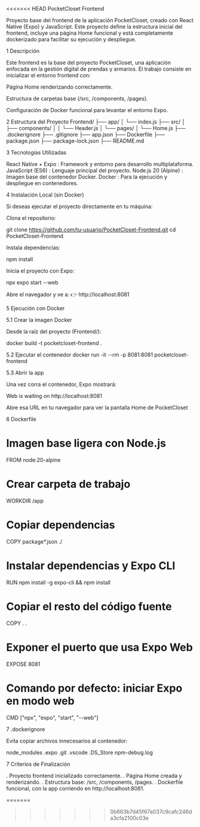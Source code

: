 <<<<<<< HEAD
PocketCloset Frontend

Proyecto base del frontend de la aplicación PocketCloset, creado con React Native (Expo) y JavaScript.
Este proyecto define la estructura inicial del frontend, incluye una página Home funcional y está completamente dockerizado para facilitar su ejecución y despliegue.

1 Descripción

Este frontend es la base del proyecto PocketCloset, una aplicación enfocada en la gestión digital de prendas y armarios.
El trabajo consiste en inicializar el entorno frontend con:

Página Home renderizando correctamente.

Estructura de carpetas base (/src, /components, /pages).

Configuración de Docker funcional para levantar el entorno Expo.

2 Estructura del Proyecto
Frontend/
├── app/
│   └── index.js
├── src/
│   ├── components/
│   │   └── Header.js
│   └── pages/
│       └── Home.js
├── .dockerignore
├── .gitignore
├── app.json
├── Dockerfile
├── package.json
├── package-lock.json
├── README.md

3 Tecnologías Utilizadas

React Native + Expo :	Framework y entorno para desarrollo multiplataforma.
JavaScript (ES6) :	Lenguaje principal del proyecto.
Node.js 20 (Alpine) :	Imagen base del contenedor Docker.
Docker :	Para la ejecución y despliegue en contenedores.

4 Instalación Local (sin Docker)

Si deseas ejecutar el proyecto directamente en tu máquina:

Clona el repositorio:

git clone https://github.com/tu-usuario/PocketCloset-Frontend.git
cd PocketCloset-Frontend


Instala dependencias:

npm install


Inicia el proyecto con Expo:

npx expo start --web


Abre el navegador y ve a:
👉 http://localhost:8081

5 Ejecución con Docker

5.1 Crear la imagen Docker

Desde la raíz del proyecto (Frontend/):

docker build -t pocketcloset-frontend .

5.2 Ejecutar el contenedor
docker run -it --rm -p 8081:8081 pocketcloset-frontend

5.3 Abrir la app

Una vez corra el contenedor, Expo mostrará:

Web is waiting on http://localhost:8081


Abre esa URL en tu navegador para ver la pantalla Home de PocketCloset 

6 Dockerfile
# Imagen base ligera con Node.js
FROM node:20-alpine

# Crear carpeta de trabajo
WORKDIR /app

# Copiar dependencias
COPY package*.json ./

# Instalar dependencias y Expo CLI
RUN npm install -g expo-cli && npm install

# Copiar el resto del código fuente
COPY . .

# Exponer el puerto que usa Expo Web
EXPOSE 8081

# Comando por defecto: iniciar Expo en modo web
CMD ["npx", "expo", "start", "--web"]

7 .dockerignore

Evita copiar archivos innecesarios al contenedor:

node_modules
.expo
.git
.vscode
.DS_Store
npm-debug.log

7 Criterios de Finalización

. Proyecto frontend inicializado correctamente.
. Página Home creada y renderizando.
. Estructura base: /src, /components, /pages.
. Dockerfile funcional, con la app corriendo en http://localhost:8081.

=======

>>>>>>> 0b663b7d45f67a037c9cafc246da3cfa2100c03e
